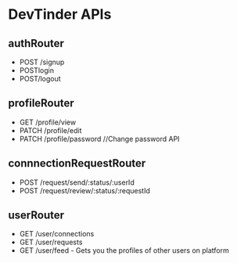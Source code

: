 # DevTinder APIs

## authRouter
- POST /signup
- POSTlogin
- POST/logout


## profileRouter
- GET /profile/view
- PATCH /profile/edit
- PATCH /profile/password  //Change password API

## connnectionRequestRouter
- POST /request/send/:status/:userId
- POST /request/review/:status/:requestId

## userRouter
- GET /user/connections
- GET /user/requests
- GET /user/feed - Gets you the profiles of other users on platform